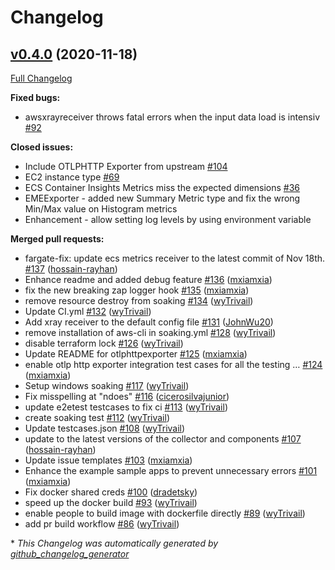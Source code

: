 # Changelog

## [v0.4.0](https://github.com/aws-observability/aws-otel-collector/tree/v0.4.0) (2020-11-18)

[Full Changelog](https://github.com/aws-observability/aws-otel-collector/compare/v0.3.0...v0.4.0)

**Fixed bugs:**

- awsxrayreceiver throws fatal errors when the input data load is intensiv [\#92](https://github.com/aws-observability/aws-otel-collector/issues/92)

**Closed issues:**

- Include OTLPHTTP Exporter from upstream [\#104](https://github.com/aws-observability/aws-otel-collector/issues/104)
- EC2 instance type [\#69](https://github.com/aws-observability/aws-otel-collector/issues/69)
- ECS Container Insights Metrics miss the expected dimensions [\#36](https://github.com/aws-observability/aws-otel-collector/issues/36)
- EMEExporter - added new Summary Metric type and fix the wrong Min/Max value on Histogram metrics
- Enhancement - allow setting log levels by using environment variable

**Merged pull requests:**

- fargate-fix: update ecs metrics receiver to the latest commit of Nov 18th. [\#137](https://github.com/aws-observability/aws-otel-collector/pull/137) ([hossain-rayhan](https://github.com/hossain-rayhan))
- Enhance readme and added debug feature [\#136](https://github.com/aws-observability/aws-otel-collector/pull/136) ([mxiamxia](https://github.com/mxiamxia))
- fix the new breaking zap logger hook [\#135](https://github.com/aws-observability/aws-otel-collector/pull/135) ([mxiamxia](https://github.com/mxiamxia))
- remove resource destroy from soaking [\#134](https://github.com/aws-observability/aws-otel-collector/pull/134) ([wyTrivail](https://github.com/wyTrivail))
- Update CI.yml [\#132](https://github.com/aws-observability/aws-otel-collector/pull/132) ([wyTrivail](https://github.com/wyTrivail))
- Add xray receiver to the default config file [\#131](https://github.com/aws-observability/aws-otel-collector/pull/131) ([JohnWu20](https://github.com/JohnWu20))
- remove installation of aws-cli in soaking.yml [\#128](https://github.com/aws-observability/aws-otel-collector/pull/128) ([wyTrivail](https://github.com/wyTrivail))
- disable terraform lock [\#126](https://github.com/aws-observability/aws-otel-collector/pull/126) ([wyTrivail](https://github.com/wyTrivail))
- Update README for otlphttpexporter [\#125](https://github.com/aws-observability/aws-otel-collector/pull/125) ([mxiamxia](https://github.com/mxiamxia))
- enable otlp http exporter integration test cases for all the testing … [\#124](https://github.com/aws-observability/aws-otel-collector/pull/124) ([mxiamxia](https://github.com/mxiamxia))
- Setup windows soaking [\#117](https://github.com/aws-observability/aws-otel-collector/pull/117) ([wyTrivail](https://github.com/wyTrivail))
- Fix misspelling at "ndoes" [\#116](https://github.com/aws-observability/aws-otel-collector/pull/116) ([cicerosilvajunior](https://github.com/cicerosilvajunior))
- update e2etest testcases to fix ci [\#113](https://github.com/aws-observability/aws-otel-collector/pull/113) ([wyTrivail](https://github.com/wyTrivail))
-  create soaking test [\#112](https://github.com/aws-observability/aws-otel-collector/pull/112) ([wyTrivail](https://github.com/wyTrivail))
- Update testcases.json [\#108](https://github.com/aws-observability/aws-otel-collector/pull/108) ([wyTrivail](https://github.com/wyTrivail))
- update to the latest versions of the collector and components [\#107](https://github.com/aws-observability/aws-otel-collector/pull/107) ([hossain-rayhan](https://github.com/hossain-rayhan))
- Update issue templates [\#103](https://github.com/aws-observability/aws-otel-collector/pull/103) ([mxiamxia](https://github.com/mxiamxia))
- Enhance the example sample apps to prevent unnecessary errors [\#101](https://github.com/aws-observability/aws-otel-collector/pull/101) ([mxiamxia](https://github.com/mxiamxia))
- Fix docker shared creds [\#100](https://github.com/aws-observability/aws-otel-collector/pull/100) ([dradetsky](https://github.com/dradetsky))
- speed up the docker build [\#93](https://github.com/aws-observability/aws-otel-collector/pull/93) ([wyTrivail](https://github.com/wyTrivail))
- enable people to build image with dockerfile directly [\#89](https://github.com/aws-observability/aws-otel-collector/pull/89) ([wyTrivail](https://github.com/wyTrivail))
- add pr build workflow [\#86](https://github.com/aws-observability/aws-otel-collector/pull/86) ([wyTrivail](https://github.com/wyTrivail))


\* *This Changelog was automatically generated by [github_changelog_generator](https://github.com/github-changelog-generator/github-changelog-generator)*

